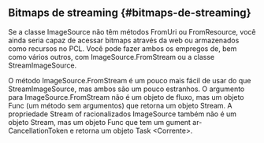 ## Bitmaps de streaming {#bitmaps-de-streaming}

Se a classe ImageSource não têm métodos FromUri ou FromResource, você ainda seria capaz de acessar bitmaps através da web ou armazenados como recursos no PCL. Você pode fazer ambos os empregos de, bem como vários outros, com ImageSource.FromStream ou a classe StreamImageSource.

O método ImageSource.FromStream é um pouco mais fácil de usar do que StreamImageSource, mas ambos são um pouco estranhos. O argumento para ImageSource.FromStream não é um objeto de fluxo, mas um objeto Func (um método sem argumentos) que retorna um objeto Stream. A propriedade Stream of racionalizados ImageSource também não é um objeto Stream, mas um objeto Func que tem um gument ar- CancellationToken e retorna um objeto Task &lt;Corrente&gt;.